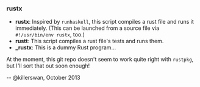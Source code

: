 ### rustx

* __rustx__: Inspired by `runhaskell`, this script compiles a rust file and runs it immediately.  (This can be launched from a source file via `#!/usr/bin/env rustx`, too.)
* __rustt__: This script compiles a rust file's tests and runs them.
* **_rustx**: This is a dummy Rust program...

At the moment, this git repo doesn't seem to work quite right with `rustpkg`, but I'll sort that out soon enough!

-- @killerswan, October 2013
